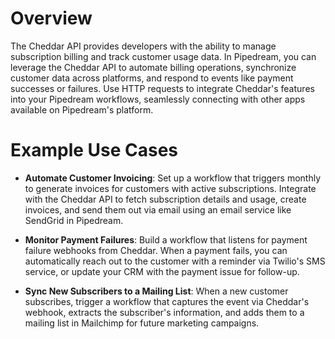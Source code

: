 # Overview

The Cheddar API provides developers with the ability to manage subscription billing and track customer usage data. In Pipedream, you can leverage the Cheddar API to automate billing operations, synchronize customer data across platforms, and respond to events like payment successes or failures. Use HTTP requests to integrate Cheddar's features into your Pipedream workflows, seamlessly connecting with other apps available on Pipedream's platform.

# Example Use Cases

- **Automate Customer Invoicing**: Set up a workflow that triggers monthly to generate invoices for customers with active subscriptions. Integrate with the Cheddar API to fetch subscription details and usage, create invoices, and send them out via email using an email service like SendGrid in Pipedream.

- **Monitor Payment Failures**: Build a workflow that listens for payment failure webhooks from Cheddar. When a payment fails, you can automatically reach out to the customer with a reminder via Twilio's SMS service, or update your CRM with the payment issue for follow-up.

- **Sync New Subscribers to a Mailing List**: When a new customer subscribes, trigger a workflow that captures the event via Cheddar's webhook, extracts the subscriber's information, and adds them to a mailing list in Mailchimp for future marketing campaigns.
